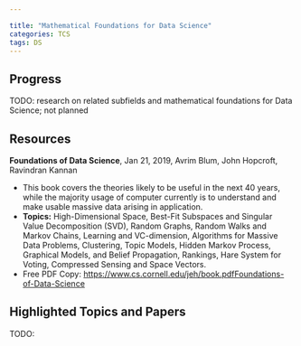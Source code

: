 ```yaml
---

title: "Mathematical Foundations for Data Science"
categories: TCS
tags: DS
---
```




## Progress

TODO: research on related subfields and mathematical foundations for Data Science; not planned

## Resources

**Foundations of Data Science**, Jan 21, 2019, Avrim Blum, John Hopcroft, Ravindran Kannan

- This book covers the theories likely to be useful in the next 40 years, while the majority usage of computer currently is to understand and make usable massive data arising in application.
- **Topics:** High-Dimensional Space, Best-Fit Subspaces and Singular Value Decomposition (SVD), Random Graphs, Random Walks and Markov Chains, Learning and VC-dimension, Algorithms for Massive Data Problems, Clustering, Topic Models, Hidden Markov Process, Graphical Models, and Belief Propagation, Rankings, Hare System for Voting, Compressed Sensing and Space Vectors.
- Free PDF Copy: https://www.cs.cornell.edu/jeh/book.pdfFoundations-of-Data-Science


## Highlighted Topics and Papers

TODO: 